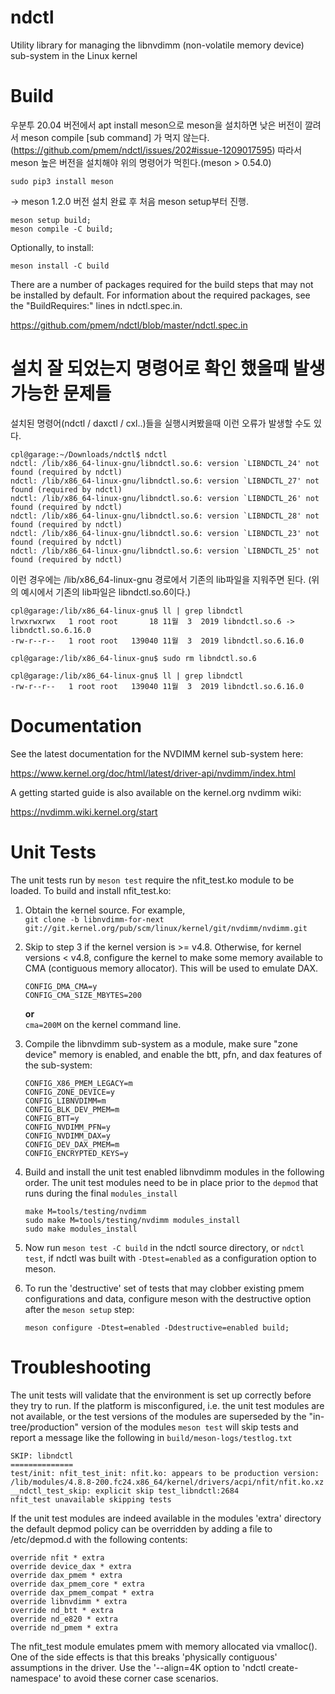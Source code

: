 # ndctl

Utility library for managing the libnvdimm (non-volatile memory device)
sub-system in the Linux kernel
  
Build
=====
우분투 20.04 버전에서 apt install meson으로 meson을 설치하면 낮은 버전이 깔려서 meson compile [sub command] 가 먹지 않는다. (https://github.com/pmem/ndctl/issues/202#issue-1209017595)
따라서 meson 높은 버전을 설치해야 위의 명령어가 먹힌다.(meson > 0.54.0)
```
sudo pip3 install meson
```
-> meson 1.2.0 버전 설치 완료 후 처음 meson setup부터 진행.


```
meson setup build;
meson compile -C build;
```

Optionally, to install:

```
meson install -C build
```

There are a number of packages required for the build steps that may not
be installed by default.   For information about the required packages,
see the "BuildRequires:" lines in ndctl.spec.in.

https://github.com/pmem/ndctl/blob/master/ndctl.spec.in

설치 잘 되었는지 명령어로 확인 했을때 발생가능한 문제들
============
설치된 명령어(ndctl / daxctl / cxl..)들을 실행시켜봤을때 이런 오류가 발생할 수도 있다.

```
cpl@garage:~/Downloads/ndctl$ ndctl
ndctl: /lib/x86_64-linux-gnu/libndctl.so.6: version `LIBNDCTL_24' not found (required by ndctl)
ndctl: /lib/x86_64-linux-gnu/libndctl.so.6: version `LIBNDCTL_27' not found (required by ndctl)
ndctl: /lib/x86_64-linux-gnu/libndctl.so.6: version `LIBNDCTL_26' not found (required by ndctl)
ndctl: /lib/x86_64-linux-gnu/libndctl.so.6: version `LIBNDCTL_28' not found (required by ndctl)
ndctl: /lib/x86_64-linux-gnu/libndctl.so.6: version `LIBNDCTL_23' not found (required by ndctl)
ndctl: /lib/x86_64-linux-gnu/libndctl.so.6: version `LIBNDCTL_25' not found (required by ndctl)
```

이런 경우에는 /lib/x86_64-linux-gnu 경로에서 기존의 lib파일을 지워주면 된다. (위의 예시에서 기존의 lib파일은 libndctl.so.6이다.)

```
cpl@garage:/lib/x86_64-linux-gnu$ ll | grep libndctl
lrwxrwxrwx   1 root root       18 11월  3  2019 libndctl.so.6 -> libndctl.so.6.16.0
-rw-r--r--   1 root root   139040 11월  3  2019 libndctl.so.6.16.0

cpl@garage:/lib/x86_64-linux-gnu$ sudo rm libndctl.so.6

cpl@garage:/lib/x86_64-linux-gnu$ ll | grep libndctl
-rw-r--r--   1 root root   139040 11월  3  2019 libndctl.so.6.16.0
```

Documentation
=============
See the latest documentation for the NVDIMM kernel sub-system here:
  
https://www.kernel.org/doc/html/latest/driver-api/nvdimm/index.html

A getting started guide is also available on the kernel.org nvdimm wiki:

https://nvdimm.wiki.kernel.org/start

Unit Tests
==========
The unit tests run by `meson test` require the nfit_test.ko module to be
loaded.  To build and install nfit_test.ko:

1. Obtain the kernel source.  For example,  
   `git clone -b libnvdimm-for-next git://git.kernel.org/pub/scm/linux/kernel/git/nvdimm/nvdimm.git`  

1. Skip to step 3 if the kernel version is >= v4.8.  Otherwise, for
   kernel versions < v4.8, configure the kernel to make some memory
   available to CMA (contiguous memory allocator). This will be used to
   emulate DAX.  
   ```
   CONFIG_DMA_CMA=y
   CONFIG_CMA_SIZE_MBYTES=200
   ```
   **or**  
   `cma=200M` on the kernel command line.  

1. Compile the libnvdimm sub-system as a module, make sure "zone device"
   memory is enabled, and enable the btt, pfn, and dax features of the
   sub-system:  

   ```
   CONFIG_X86_PMEM_LEGACY=m
   CONFIG_ZONE_DEVICE=y
   CONFIG_LIBNVDIMM=m
   CONFIG_BLK_DEV_PMEM=m
   CONFIG_BTT=y
   CONFIG_NVDIMM_PFN=y
   CONFIG_NVDIMM_DAX=y
   CONFIG_DEV_DAX_PMEM=m
   CONFIG_ENCRYPTED_KEYS=y
   ```

1. Build and install the unit test enabled libnvdimm modules in the
   following order.  The unit test modules need to be in place prior to
   the `depmod` that runs during the final `modules_install`  

   ```
   make M=tools/testing/nvdimm
   sudo make M=tools/testing/nvdimm modules_install
   sudo make modules_install
   ```

1. Now run `meson test -C build` in the ndctl source directory, or `ndctl test`,
   if ndctl was built with `-Dtest=enabled` as a configuration option to meson.

1. To run the 'destructive' set of tests that may clobber existing pmem
   configurations and data, configure meson with the destructive option after the
   `meson setup` step:

   ```
   meson configure -Dtest=enabled -Ddestructive=enabled build;
   ```

Troubleshooting
===============

The unit tests will validate that the environment is set up correctly
before they try to run. If the platform is misconfigured, i.e. the unit
test modules are not available, or the test versions of the modules are
superseded by the "in-tree/production" version of the modules `meson
test` will skip tests and report a message like the following in
`build/meson-logs/testlog.txt`

```
SKIP: libndctl
==============
test/init: nfit_test_init: nfit.ko: appears to be production version: /lib/modules/4.8.8-200.fc24.x86_64/kernel/drivers/acpi/nfit/nfit.ko.xz
__ndctl_test_skip: explicit skip test_libndctl:2684
nfit_test unavailable skipping tests
```

If the unit test modules are indeed available in the modules 'extra'
directory the default depmod policy can be overridden by adding a file
to /etc/depmod.d with the following contents:  

```
override nfit * extra
override device_dax * extra
override dax_pmem * extra
override dax_pmem_core * extra
override dax_pmem_compat * extra
override libnvdimm * extra
override nd_btt * extra
override nd_e820 * extra
override nd_pmem * extra
```

The nfit_test module emulates pmem with memory allocated via vmalloc().
One of the side effects is that this breaks 'physically contiguous'
assumptions in the driver. Use the '--align=4K option to 'ndctl
create-namespace' to avoid these corner case scenarios.
